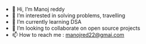 - 👋 Hi, I’m Manoj reddy
- 👀 I’m interested in solving problems, travelling
- 🌱 I’m currently learning DSA
- 💞️ I’m looking to collaborate on open source projects
- 📫 How to reach me : manojred22@gmai.com

<!---
Manojred22/Manojred22 is a ✨ special ✨ repository because its `README.md` (this file) appears on your GitHub profile.
You can click the Preview link to take a look at your changes.
--->
